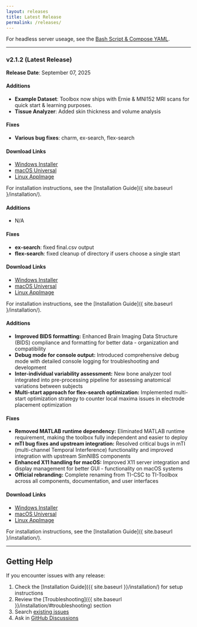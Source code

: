 ```yaml
---
layout: releases
title: Latest Release
permalink: /releases/
---
```


For headless server useage, see the [Bash Script & Compose YAML](https://github.com/idossha/TI-Toolbox/tree/main/launcher/bash).

---

### v2.1.2 (Latest Release)

**Release Date**: September 07, 2025

#### Additions
- **Example Dataset**: Toolbox now ships with Ernie & MNI152 MRI scans for quick start & learning purposes.
- **Tissue Analyzer**: Added skin thickness and volume analysis

#### Fixes
- **Various bug fixes**: charm, ex-search, flex-search

#### Download Links
- [Windows Installer](https://github.com/idossha/TI-Toolbox/releases/download/v2.1.2/TI-Toolbox-Windows.exe)
- [macOS Universal](https://github.com/idossha/TI-Toolbox/releases/download/v2.1.2/TemporalInterferenceToolbox-macOS-universal.zip)
- [Linux AppImage](https://github.com/idossha/TI-Toolbox/releases/download/v2.1.2/TemporalInterferenceToolbox-Linux-x86_64.AppImage)

For installation instructions, see the [Installation Guide]({ site.baseurl }/installation/).
#### Additions
- N/A

#### Fixes
- **ex-search**: fixed final.csv output
- **flex-search**: fixed cleanup of directory if users choose a single start

#### Download Links
- [Windows Installer](https://github.com/idossha/TI-Toolbox/releases/download/v2.1.1/TI-Toolbox-Windows.exe)
- [macOS Universal](https://github.com/idossha/TI-Toolbox/releases/download/v2.1.1/TemporalInterferenceToolbox-macOS-universal.zip)
- [Linux AppImage](https://github.com/idossha/TI-Toolbox/releases/download/v2.1.1/TemporalInterferenceToolbox-Linux-x86_64.AppImage)

For installation instructions, see the [Installation Guide]({ site.baseurl }/installation/).
#### Additions
- **Improved BIDS formatting:** Enhanced Brain Imaging Data Structure (BIDS) compliance and formatting for better data - organization and compatibility
- **Debug mode for console output:** Introduced comprehensive debug mode with detailed console logging for troubleshooting and development
- **Inter-individual variability assessment:** New bone analyzer tool integrated into pre-processing pipeline for assessing anatomical variations between subjects
- **Multi-start approach for flex-search optimization:** Implemented multi-start optimization strategy to counter local maxima issues in electrode placement optimization

#### Fixes
- **Removed MATLAB runtime dependency:** Eliminated MATLAB runtime requirement, making the toolbox fully independent and easier to deploy
- **mTI bug fixes and upstream integration:** Resolved critical bugs in mTI (multi-channel Temporal Interference) functionality and improved integration with upstream SimNIBS components
- **Enhanced X11 handling for macOS:** Improved X11 server integration and display management for better GUI - functionality on macOS systems
- **Official rebranding:** Complete renaming from TI-CSC to TI-Toolbox across all components, documentation, and user interfaces

#### Download Links
- [Windows Installer](https://github.com/idossha/TI-Toolbox/releases/download/v2.1.0/TI-Toolbox-Windows.exe)
- [macOS Universal](https://github.com/idossha/TI-Toolbox/releases/download/v2.1.0/TemporalInterferenceToolbox-macOS-universal.zip)
- [Linux AppImage](https://github.com/idossha/TI-Toolbox/releases/download/v2.1.0/TemporalInterferenceToolbox-Linux-x86_64.AppImage)

For installation instructions, see the [Installation Guide]({ site.baseurl }/installation/).

---

## Getting Help

If you encounter issues with any release:

1. Check the [Installation Guide]({{ site.baseurl }}/installation/) for setup instructions
2. Review the [Troubleshooting]({{ site.baseurl }}/installation/#troubleshooting) section
3. Search [existing issues](https://github.com/idossha/TI-Toolbox/issues)
4. Ask in [GitHub Discussions](https://github.com/idossha/TI-Toolbox/discussions)

